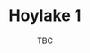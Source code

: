 ---
title: Hoylake 1
pill:
image: hoylake-1.jpg
date: TBC
text: This route takes in Queens, Cable and Alderley Roads in Hoylake before heading off round the streets towards the Plaster's Arms. Sadly we don't normally have time to stop for a pint.
---